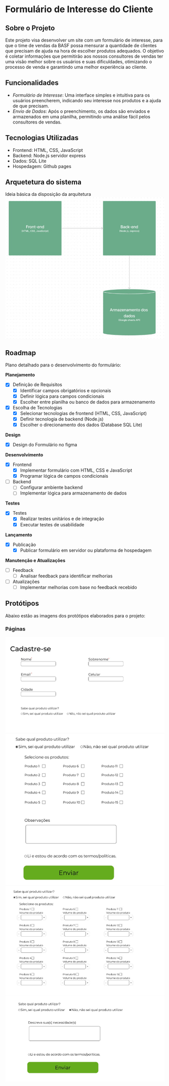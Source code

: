 # Formulário de Interesse do Cliente

## Sobre o Projeto

Este projeto visa desenvolver um site com um formulário de interesse, para que o time de vendas da BASF possa mensurar a quantidade de clientes que precisam de ajuda na hora de escolher produtos adequados. O objetivo é coletar informações que permitirão aos nossos consultores de vendas ter uma visão melhor sobre os usuários e suas dificuldades, otimizando o processo de venda e garantindo uma melhor experiência ao cliente.

## Funcionalidades

- *Formulário de Interesse*: Uma interface simples e intuitiva para os usuários preencherem, indicando seu interesse nos produtos e a ajuda de que precisam.
- *Envio de Dados*: Após o preenchimento, os dados são enviados e armazenados em uma planilha, permitindo uma análise fácil pelos consultores de vendas.

## Tecnologias Utilizadas

- Frontend: HTML, CSS, JavaScript
- Backend: Node.js servidor express
- Dados: SQL Lite
- Hospedagem: Github pages

## Arquetetura do sistema
Ideia básica da disposição da arquitetura
![Página do Formulário de Interesse](assets/arquiteturaSistema.jpeg)


## Roadmap

Plano detalhado para o desenvolvimento do formulário:

**Planejamento**
- [x] Definição de Requisitos
  - [x] Identificar campos obrigatórios e opcionais
  - [x] Definir lógica para campos condicionais
  - [x] Escolher entre planilha ou banco de dados para armazenamento

- [x] Escolha de Tecnologias
  - [x] Selecionar tecnologias de frontend (HTML, CSS, JavaScript)
  - [x] Definir tecnologia de backend (Node.js)
  - [x] Escolher o direcionamento dos dados (Database SQL Lite)

**Design**
- [x] Design do Formulário no figma

**Desenvolvimento**
- [x] Frontend
  - [x] Implementar formulário com HTML, CSS e JavaScript
  - [x] Programar lógica de campos condicionais
- [ ] Backend
  - [ ] Configurar ambiente backend
  - [ ] Implementar lógica para armazenamento de dados

**Testes**
- [x] Testes
  - [x] Realizar testes unitários e de integração
  - [x] Executar testes de usabilidade

**Lançamento**
- [x] Publicação
  - [x] Publicar formulário em servidor ou plataforma de hospedagem

**Manutenção e Atualizações**
- [ ] Feedback
  - [ ] Analisar feedback para identificar melhorias
- [ ] Atualizações
  - [ ] Implementar melhorias com base no feedback recebido

## Protótipos

Abaixo estão as imagens dos protótipos elaborados para o projeto:

### Páginas

![Página do Formulário de Interesse](assets/prot1.jpeg)
![Página do Formulário de Interesse](assets/prot2.jpeg)
![Página do Formulário de Interesse](assets/prot3.jpeg)
![Página do Formulário de Interesse](assets/design4.jpeg)

